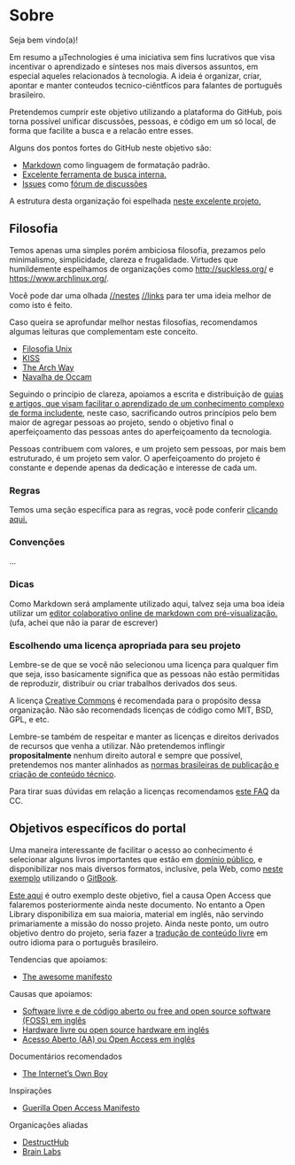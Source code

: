 # Sobre

Seja bem vindo(a)!

Em resumo a µTechnologies é uma iniciativa sem fins lucrativos que visa incentivar o aprendizado e sínteses nos mais diversos assuntos, em especial aqueles relacionados à tecnologia. A ideia é organizar, criar, apontar e manter conteudos tecnico-ciêntfícos para falantes de português brasileiro.

Pretendemos cumprir este objetivo utilizando a plataforma do GitHub, pois torna possível unificar discussões, pessoas, e código em um só local, de forma que facilite a busca e a relacão entre esses.

Alguns dos pontos fortes do GitHub neste objetivo são:

* [Markdown](https://pt.wikipedia.org/wiki/Markdown) como linguagem de formatação padrão.
* [Excelente ferramenta de busca interna.](https://github.com/search?utf8=)
* [Issues](https://github.com/micro-technologies/forum/issues) como [fórum de discussões](https://github.com/micro-technologies/forum)

A estrutura desta organização foi espelhada [neste excelente projeto.](http://frontendbr.com.br/)

## Filosofia
Temos apenas uma simples porém ambiciosa filosofia, prezamos pelo minimalismo, simplicidade, clareza e frugalidade. Virtudes que humildemente espelhamos de organizações como http://suckless.org/ e https://www.archlinux.org/. 

Você pode dar uma olhada [//nestes](https://bbs.archlinux.org/) [//links](https://wiki.archlinux.org/) para ter uma ideia melhor de como isto é feito.

Caso queira se aprofundar melhor nestas filosofias, recomendamos algumas leituras que complementam este conceito.
* [Filosofia Unix](https://pt.wikipedia.org/wiki/Filosofia_Unix)
* [KISS](https://pt.wikipedia.org/wiki/Keep_It_Simple)
* [The Arch Way](https://wiki.archlinux.org/index.php/The_Arch_Way_(Portugu%C3%AAs))
* [Navalha de Occam](https://pt.wikipedia.org/wiki/Navalha_de_Occam)

Seguindo o princípio de clareza, apoiamos a escrita e distribuição de [guias e artigos, que visam facilitar o aprendizado de um conhecimento complexo de forma includente](https://github.com/Kuchiriel/install-archlinux), neste caso, sacrificando outros princípios pelo bem maior de agregar pessoas ao projeto, sendo o objetivo final o aperfeiçoamento das pessoas antes do aperfeiçoamento da tecnologia. 

Pessoas contribuem com valores, e um projeto sem pessoas, por mais bem estruturado, é um projeto sem valor. O aperfeiçoamento do projeto é constante e depende apenas da dedicação e interesse de cada um.

### Regras

Temos uma seção específica para as regras, você pode conferir [clicando aqui.](https://github.com/micro-technologies/sobre/blob/master/regras.md)

### Convenções

...

### Dicas

Como Markdown será amplamente utilizado aqui, talvez seja uma boa ideia utilizar um [editor colaborativo online de markdown com pré-visualização.](https://hackmd.io/) (ufa, achei que não ia parar de escrever)

### Escolhendo uma licença apropriada para seu projeto

Lembre-se de que se você não selecionou uma licença para qualquer fim que seja, isso basicamente significa que as pessoas não estão permitidas de reproduzir, distribuir ou criar trabalhos derivados dos seus.

A licença [Creative Commons](https://pt.wikipedia.org/wiki/Creative_Commons) é recomendada para o propósito dessa organização. Não são recomendads licenças de código como MIT, BSD, GPL, e etc.

Lembre-se também de respeitar e manter as licenças e direitos derivados de recursos que venha a utilizar. Não pretendemos inflingir **propositalmente** nenhum direito autoral e sempre que possível, pretendemos nos manter alinhados as [normas brasileiras de publicação e criação de conteúdo técnico](http://www.gazetadopovo.com.br/educacao/vida-na-universidade/pesquisa-e-tecnologia/regras-da-abnt-veja-as-normas-para-monografias-e-trabalhos-academicos-24m183ly0hqo75i0qrgiovpla). 

Para tirar suas dúvidas em relação a licenças recomendamos [este FAQ](https://br.creativecommons.org/faq/) da CC.

## Objetivos específicos do portal

Uma maneira interessante de facilitar o acesso ao conhecimento é selecionar alguns livros importantes que estão em [domínio público](https://pt.wikipedia.org/wiki/Dom%C3%ADnio_p%C3%BAblico), e disponibilizar nos mais diversos formatos, inclusive, pela Web, como [neste exemplo](http://samypesse.gitbooks.io/how-to-create-an-operating-system/content/Chapter-1/index.html) utilizando o [GitBook](https://github.com/GitbookIO/gitbook).

[Este aqui](https://openlibrary.org/) é outro exemplo deste objetivo, fiel a causa Open Access que falaremos posteriormente ainda neste documento. No entanto a Open Library disponibiliza em sua maioria, material em inglês, não servindo primariamente a missão do nosso projeto. Ainda neste ponto, um outro objetivo dentro do projeto, seria fazer a [tradução de conteúdo livre](https://github.com/micro-technologies/drive/blob/master/jack-andraka.md) em outro idioma para o português brasileiro.

Tendencias que apoiamos:
* [The awesome manifesto](https://github.com/sindresorhus/awesome/blob/master/awesome.md)

Causas que apoiamos:

* [Software livre e de código aberto ou free and open source software (FOSS) em inglês](https://pt.wikipedia.org/wiki/Software_livre_e_de_c%C3%B3digo_aberto)
* [Hardware livre ou open source hardware em inglês](https://pt.wikipedia.org/wiki/Hardware_livre)
* [Acesso Aberto (AA) ou Open Access em inglês](https://pt.wikipedia.org/wiki/Acesso_aberto)

Documentários recomendados
* [The Internet’s Own Boy](https://www.youtube.com/watch?v=rkxWLsyylUw)

Inspirações
* [Guerilla Open Access Manifesto](https://github.com/micro-technologies/drive/blob/master/guerilla-open-access-manifesto.md)

Organicações aliadas
* [DestructHub](https://github.com/DestructHub)
* [Brain Labs](https://github.com/brain-labs)
